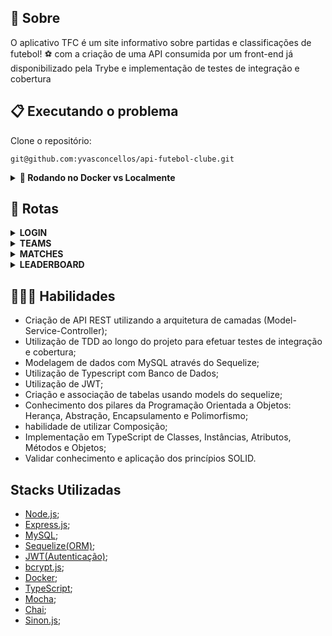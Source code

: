 ## 📄 Sobre

O aplicativo TFC é um site informativo sobre partidas e classificações de futebol! ⚽️ com a criação de uma API consumida por um front-end já disponibilizado pela Trybe e implementação de testes de integração e cobertura

## 📋 Executando o problema

Clone o repositório:

```
git@github.com:yvasconcellos/api-futebol-clube.git
```
<details>
  <summary><strong>🐳 Rodando no Docker vs Localmente</strong></summary><br />
  
  ## Com Docker
  
  > Rode os serviços `node` e `db` com o comando `docker-compose up -d`.
  - Lembre-se de parar o `mysql` se estiver usando localmente na porta padrão (`3306`), ou adapte, caso queira fazer uso da aplicação em containers
  - Esses serviços irão inicializar um container chamado `trybesmith` e outro chamado `trybesmith_db`.
  - A partir daqui você pode rodar o container `trybesmith` via CLI ou abri-lo no VS Code.

  > Use o comando `docker exec -it trybesmith bash`.
  - Ele te dará acesso ao terminal interativo do container criado pelo compose, que está rodando em segundo plano.

  > Instale as dependências [**Caso existam**] com `npm install`

  ⚠ Atenção ⚠ Caso opte por utilizar o Docker, **TODOS** os comandos disponíveis no `package.json` (npm start, npm test, npm run dev, ...) devem ser executados **DENTRO** do container, ou seja, no terminal que aparece após a execução do comando `docker exec` citado acima. 

  ⚠ Atenção ⚠ O **git** dentro do container não vem configurado com suas credenciais. Ou faça os commits fora do container, ou configure as suas credenciais do git dentro do container.

  ⚠ Atenção ⚠ Não rode o comando npm audit fix! Ele atualiza várias dependências do projeto, e essa atualização gera conflitos com o avaliador.

   ⚠ Atenção ⚠ Caso você esteja usando macOS e ao executar o `docker-compose up -d` se depare com o seguinte erro:

  ~~~bash
  The Compose file './docker-compose.yml' is invalid because:
  Unsupported config option for services.db: 'platform'
  Unsupported config option for services.node: 'platform'
  ~~~

> Foram encontradas 2 possíveis soluções para este problema:
> 1. Você pode adicionar manualmente a option `platform: linux/amd64` no service do banco de dados no arquivo docker-compose.yml do projeto, mas essa é uma solução local e você deverá reproduzir isso para os outros projetos.
> 2. Você pode adicionar manualmente nos arquivos .bashrc, .zshenv ou .zshrc do seu computador a linha `export DOCKER_DEFAULT_PLATFORM=linux/amd64`, essa é uma solução global.
> As soluções foram com base [nesta fonte](https://stackoverflow.com/a/69636473).

---
  
  ## Sem Docker
  
  > Instale as dependências [**Caso existam**] com `npm install`
  
  ⚠ Atenção ⚠ Não rode o comando npm audit fix! Ele atualiza várias dependências do projeto, e essa atualização gera conflitos com o avaliador.

</details>

## 🔎 Rotas
<details>
<summary><strong>LOGIN</strong></summary>
  
  > <strong>POST /login</strong>
  
   • Se o login for feito com sucesso retorna um token para o usuário.
   </br>
   • O endpoint deve receber a seguinte estrutura:
   
```json
  {
    "username": "string",
    "password": "string"
  }
```

 > <strong>GET /login/validate</strong>

   • O Token recebido no método POST deve ser passado em Authorization no Headers.
      </br>
   • Caso correto, retorna o Role do usúario.
</details>
<details>
<summary><strong>TEAMS</strong></summary>

  > <strong>GET /teams</strong>
   
   • Retorna todos os times cadastrados na base de dados.
   
  > <strong>GET /teams/:id</strong>

   • Retorna todos o time referente ao id passado como Params.
</details>
<details>
<summary><strong>MATCHES</strong></summary>

  > <strong>GET /matches</strong>
  
   • Retorna todas as partidas cadastradas na base de dados.
   
  > <strong>GET /matches?inProgress=true</strong>
     
   • Retorna as partidas em progresso cadastradas na base de dados.
  
  > <strong>GET /matches?inProgress=false</strong>
     
   • Retorna as partidas finalizadas cadastradas na base de dados.
  
  > <strong>POST /matches</strong>

  • Cadastrada partidas na base de dados.
     </br>
  • O endpoint deve receber a seguinte estrutura (Token deve ser passado no Header):
   
```json
  {
    "homeTeam": "number",
    "awayTeam": "number",
    "homeTeamGoals": "number",
    "awayTeamGoals": "number"
  }
```
  > <strong>PATCH /matches/:id/finish</strong>
  
  • Finaliza partidas em progresso na base de dados.
  
  > <strong>PATCH /matches/:id</strong>
  
  • Atualiza partidas em progresso na base de dados.
     </br>
  • O endpoint deve receber a seguinte estrutura (Token deve ser passado no Header):
   
```json
  {
    "id": "number",
    "homeTeamGoals": "number",
    "awayTeamGoals": "number"
  }
```
</details>
<details>
  <summary><strong>LEADERBOARD</strong></summary>
  
  > <strong>GET /leaderboad</strong>
  
   • Retorna a classificação geral.
   
  > <strong>GET /leaderboard/home</strong>
     
   • Retorna a classificação baseada no desempenho em casa.
  
  > <strong>GET /leaderboard/away</strong>
     
   • Retorna a classificação baseada no desempenho fora de casa.
</details>

## 👨🏻‍💻 Habilidades

- Criação de API REST utilizando a arquitetura de camadas (Model-Service-Controller);
- Utilização de TDD ao longo do projeto para efetuar testes de integração e cobertura;
- Modelagem de dados com MySQL através do Sequelize;
- Utilização de Typescript com Banco de Dados;
- Utilização de JWT;
- Criação e associação de tabelas usando models do sequelize;
- Conhecimento dos pilares da Programação Orientada a Objetos: Herança, Abstração, Encapsulamento e Polimorfismo;
- habilidade de utilizar Composição;
- Implementação em TypeScript de Classes, Instâncias, Atributos, Métodos e Objetos;
- Validar conhecimento e aplicação dos princípios SOLID.

## Stacks Utilizadas


- [Node.js](https://nodejs.org/en/);
- [Express.js](https://expressjs.com/);
- [MySQL](https://www.mysql.com/);
- [Sequelize(ORM)](https://sequelize.org/);
- [JWT(Autenticação)](https://jwt.io/);
- [bcrypt.js](https://github.com/kelektiv/node.bcrypt.js#readme);
- [Docker](https://www.docker.com/);
- [TypeScript](https://www.typescriptlang.org/);
- [Mocha](https://mochajs.org/);
- [Chai](https://www.chaijs.com/);
- [Sinon.js](https://sinonjs.org/);
